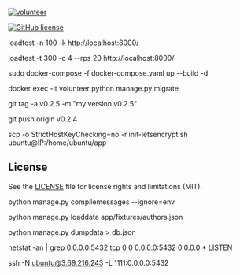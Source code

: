 [![volunteer](https://github.com/IvanSerbeniuk/volunteer/actions/workflows/docker-build-push.yml/badge.svg)](https://github.com/IvanSerbeniuk/volunteer/actions/workflows/docker-build-push.yml)

[![GitHub license](https://img.shields.io/badge/license-MIT-blue.svg)](https://github.com/IvanSerbeniuk/volunteer/blob/master/LICENSE.md)

loadtest -n 100 -k  http://localhost:8000/

loadtest -t 300 -c 4 --rps 20  http://localhost:8000/

sudo docker-compose -f docker-compose.yaml up --build -d

docker exec -it volunteer python manage.py migrate

git tag -a v0.2.5 -m "my version v0.2.5"

git push origin v0.2.4

scp  -o StrictHostKeyChecking=no -r init-letsencrypt.sh ubuntu@IP:/home/ubuntu/app

## License

See the [LICENSE](LICENSE.md) file for license rights and limitations (MIT).

python manage.py  compilemessages --ignore=env

python manage.py loaddata app/fixtures/authors.json

python manage.py dumpdata > db.json

netstat -an | grep 0.0.0.0:5432
tcp        0      0 0.0.0.0:5432            0.0.0.0:*               LISTEN

ssh -N ubuntu@3.69.216.243 -L 1111:0.0.0.0:5432